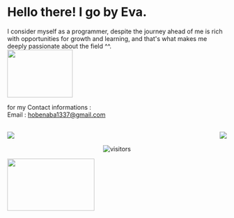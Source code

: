 # Hello there! I go by Eva.

I consider myself as a programmer, despite the journey ahead of me is rich with opportunities for growth and learning, and that's what makes me deeply passionate about the field ^^.         <br /><img src="https://media2.giphy.com/media/v1.Y2lkPTc5MGI3NjExZXZ3NWJpaGpwZ2lsZWk2cDE5amg5cXN3ZzNnZHNtNHdudGo4aXhrYSZlcD12MV9pbnRlcm5hbF9naWZfYnlfaWQmY3Q9cw/p6ZVGS8zQbQIqH8G6l/giphy.gif" width="150" height="110"><br />                  

for my Contact informations :                                            
Email : hobenaba1337@gmail.com

<br/>
<a href="https://github.com/hobenaba">
     <img align="left" src="https://github-readme-stats.vercel.app/api?username=hobenaba&show_icons=true&bg_color=3F3B6C&theme=codeSTACKr&hide_border=false"/></a> 
  <a href="https://github.com/hobenaba">
      <img align="right" src="https://github-readme-stats.vercel.app/api/top-langs/?username=hobenaba&show_icons=true&bg_color=3F3B6C&theme=codeSTACKr&layout=compact&hide_border=false"/></a>
<br/>
<p align="center">
	<img alt="visitors" src="https://komarev.com/ghpvc/?username=hobenaba&color=CBC3E3&style=flat&label=visitors" />
</p>
</pre >
<img src="https://media0.giphy.com/media/v1.Y2lkPTc5MGI3NjExNzMwcW1nZ2R2OWR5aXZlZngxeG8weXQzMGl4cm9jeXFrbWZ2em80NCZlcD12MV9pbnRlcm5hbF9naWZfYnlfaWQmY3Q9cw/bs3w1SsWV0hJZDOpWr/giphy.gif" width="200" height="120">
